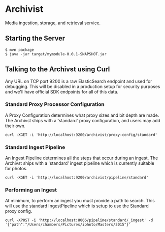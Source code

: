 # Archivist
Media ingestion, storage, and retrieval service.

## Starting the Server

```
$ mvn package
$ java -jar target/mymodule-0.0.1-SNAPSHOT.jar
```

## Talking to the Archivst using Curl

Any URL on TCP port 9200 is a raw ElasticSearch endpoint and used for debugging.  This will be disabled
in a production setup for security purposes and we'll have official SDK endpoints for all of this data.

### Standard Proxy Processor Configuration

A Proxy Configuration determines what proxy sizes and bit depth are made.  The Archivst ships with
a 'standard' proxy configuration, and users may add their own.

```
curl -XGET -i 'http://localhost:9200/archivist/proxy-config/standard'
```

### Standard Ingest Pipeline

An Ingest Pipeline determines all the steps that occur during an ingest.  The Archivst ships with
a 'standard' ingest pipeline which is currently suitable for photos.

```
curl -XGET -i 'http://localhost:9200/archivist/pipeline/standard'
```

### Performing an Ingest

At minimum, to perform an ingest you must provide a path to search.  This will use the standard IngestPipeline which
is setup to use the Standard proxy config.

```
curl -XPOST -i 'http://localhost:8066/pipeline/standard/_ingest' -d '{"path":"/Users/chambers/Pictures/iphoto/Masters/2015"}'
```

